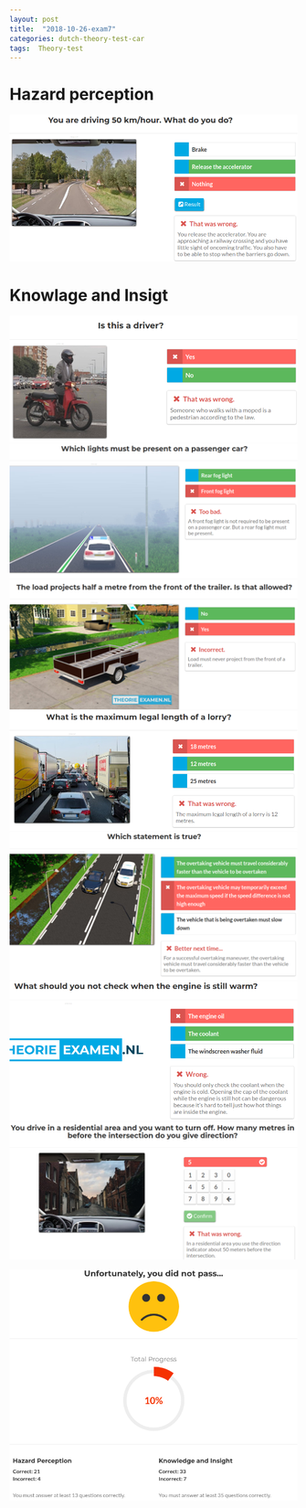 ```yaml
---
layout: post
title:  "2018-10-26-exam7"
categories: dutch-theory-test-car
tags:  Theory-test 
---
```


# Hazard perception
![](/images/2018-10-26-07-14-40.png)

# Knowlage and Insigt
![](/images/2018-10-26-06-53-35.png)
![](/images/2018-10-26-06-54-32.png)
![](/images/2018-10-26-06-56-57.png)
![](/images/2018-10-26-06-58-11.png)
![](/images/2018-10-26-07-00-43.png)
![](/images/2018-10-26-07-02-52.png)
![](/images/2018-10-26-07-05-01.png)

![](/images/2018-10-26-07-13-46.png)
